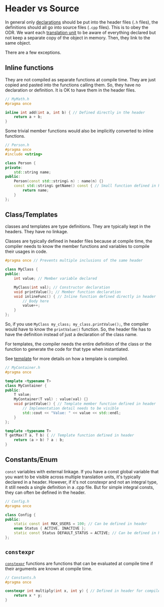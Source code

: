 # Header vs Source

In general only [declarations](./declaration_and_definition.md) should be put into the header files (`.h` files),
the definitions should all go into source files (`.cpp` files).
This is to obey the ODR.
We want each [translation unit](./translation_unit.md) to be aware of everything declared but not keep a
separate copy of the object in memory. Then, they link to the same object.

There are a few exceptions.

## Inline functions

They are not compiled as separate functions at compile time.
They are just copied and pasted into the functions calling them.
So, they have no declaration or definition. It is OK to have them in the header files.

```cpp
// MyMath.h
#pragma once

inline int add(int a, int b) { // Defined directly in the header
    return a + b;
}
```

Some trivial member functions would also be implicitly converted to inline
functions.

```cpp
// Person.h
#pragma once
#include <string>

class Person {
private:
    std::string name;
public:
    Person(const std::string& n) : name(n) {}
    const std::string& getName() const { // Small function defined in header (implicitly inline)
        return name;
    }
};
```

## Class/Templates

classes and templates are type definitions. They are typically kept in the headers.
They have no linkage.

Classes are typically defined in header files because at compile time, the
compiler needs to know the member functions and variables to compile their
usages in code.

```cpp
#pragma once // Prevents multiple inclusions of the same header

class MyClass {
public:
    int value; // Member variable declared

    MyClass(int val); // Constructor declaration
    void printValue(); // Member function declaration
    void inlineFunc() { // Inline function defined directly in header
        // Body here
        value++;
    }
};
```

So, if you use `MyClass my_class; my_class.printValue();`, the compiler would
have to know the `printValue()` function.  So, the header file has to have the
definition instead of just a declaration of the class name.

For templates, the compiler needs the entire definition of the class or the
function to generate the code for that type when instantiated.

See [template](./template.md) for more details on how a template is compiled.

```cpp
// MyContainer.h
#pragma once

template <typename T>
class MyContainer {
public:
    T value;
    MyContainer(T val) : value(val) {}
    void printValue() { // Template member function defined in header
        // Implementation detail needs to be visible
        std::cout << "Value: " << value << std::endl;
    }
};

template <typename T>
T getMax(T a, T b) { // Template function defined in header
    return (a > b) ? a : b;
}
```

## Constants/Enum

`const` variables with external linkage. If you have a const global variable
that you want to be visible across multiple translation units, it's typically
declared in a header. However, if it's not constexpr and not an integral type,
it still needs a single definition in a .cpp file. But for simple integral
consts, they can often be defined in the header.

```cpp
// Config.h
#pragma once

class Config {
public:
    static const int MAX_USERS = 100; // Can be defined in header
    enum Status { ACTIVE, INACTIVE };
    static const Status DEFAULT_STATUS = ACTIVE; // Can be defined in header
};
```

## `constexpr`

[`constexpr`](./constexpr.md) functions are functions that can be evaluated at compile time if
their arguments are known at compile time.

```cpp
// Constants.h
#pragma once

constexpr int multiply(int x, int y) { // Defined in header for compile-time evaluation
    return x * y;
}
```
